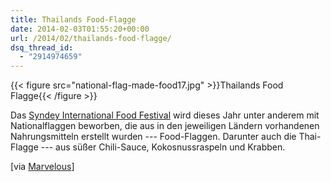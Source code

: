 ```yaml
---
title: Thailands Food-Flagge
date: 2014-02-03T01:55:20+00:00
url: /2014/02/thailands-food-flagge/
dsq_thread_id:
  - "2914974659"
---
```


{{< figure src="national-flag-made-food17.jpg" >}}Thailands Food Flagge{{< /figure >}}

Das [Syndey International Food Festival][1] wird dieses Jahr unter anderem mit Nationalflaggen beworben, die aus in den jeweiligen Ländern vorhandenen Nahrungsmitteln erstellt wurden --- Food-Flaggen. Darunter auch die Thai-Flagge --- aus süßer Chili-Sauce, Kokosnussraspeln und Krabben.

[via [Marvelous][2]]

 [1]: http://www.goodfoodmonth.com/
 [2]: http://www.thisismarvelous.com/i/52-National-Flags-Made-From-Each-Countrys-Traditional-Foods
